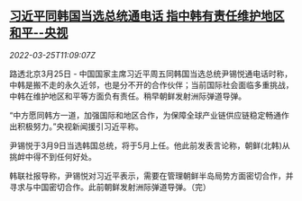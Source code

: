 <!--1648207862000-->
[习近平同韩国当选总统通电话 指中韩有责任维护地区和平--央视](https://cn.reuters.com/article/china-xi-kr-yoon-talk-0325-idCNKCS2LM138)
------

<div><i>2022-03-25T11:09:07Z</i></div><p>路透北京3月25日 - 中国国家主席习近平周五同韩国当选总统尹锡悦通电话时称，中韩是搬不走的永久近邻，也是分不开的合作伙伴；当前国际社会面临多重挑战，中韩在维护地区和平等方面负有责任。稍早朝鲜发射洲际弹道导弹。</p><p>“中方愿同韩方一道，加强国际和地区合作，为保障全球产业链供应链稳定畅通作出积极努力。”央视新闻援引习近平称。</p><p>尹锡悦于3月9日当选韩国总统，将于5月上任。他此前发表言论称，朝鲜(北韩)从挑衅中得不到任何好处。</p><p>韩联社报导称，尹锡悦对习近平表示，需要在管理朝鲜半岛局势方面密切合作，并寻求与中国密切合作。此前朝鲜发射洲际弹道导弹。（完）</p>
